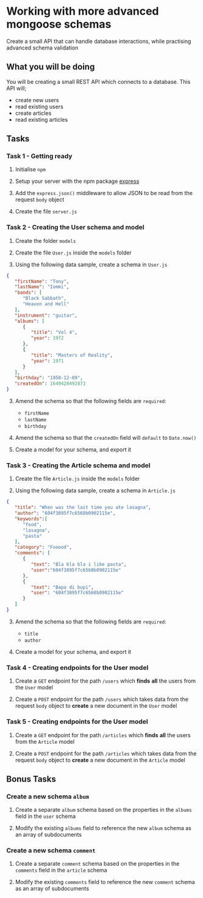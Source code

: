 # Working with more advanced mongoose schemas

Create a small API that can handle database interactions, while practising advanced schema validation

## What you will be doing

You will be creating a small REST API which connects to a database. This API will;

- create new users
- read existing users
- create articles
- read existing articles

## Tasks

### Task 1 - Getting ready

1. Initialise `npm`

2. Setup your server with the npm package [express](https://www.npmjs.com/package/express)

3. Add the `express.json()` middleware to allow JSON to be read from the request `body` object

4. Create the file `server.js`

### Task 2 - Creating the User schema and model

1. Create the folder `models`

2. Create the file `User.js` inside the `models` folder

3. Using the following data sample, create a schema in `User.js`

```json
{
   "firstName": "Tony",
   "lastName": "Iommi",
   "bands": [
      "Black Sabbath",
      "Heaven and Hell"
   ],
   "instrument": "guitar",
   "albums": [
      {
         "title": "Vol 4",
         "year": 1972
      },
      {
         "title": "Masters of Reality",
         "year": 1971
      }
   ],
   "birthday": "1950-12-09",
   "createdOn": 1649428492873
}
```

3. Amend the schema so that the following fields are `required`:
    - `firstName`
    - `lastName`
    - `birthday`

4. Amend the schema so that the `createdOn` field will `default` to `Date.now()`

5. Create a model for your schema, and export it

### Task 3 - Creating the Article schema and model

1. Create the file `Article.js` inside the `models` folder

2. Using the following data sample, create a schema in `Article.js`

```json
{
   "title": "When was the last time you ate lasagna",
   "author": "604f3895f7c6568b0902115e",
   "keywords":[
      "food",
      "lasagna",
      "pasta"
   ],
   "category": "Fooood",
   "comments": [
      {
         "text": "Bla bla bla i like pasta",
         "user":"604f3895f7c6568b0902115e"
      },
      {
         "text": "Bapa di bupi",
         "user": "604f3895f7c6568b0902115e"
      }
   ]
}
```

3. Amend the schema so that the following fields are `required`:
    - `title`
    - `author`

4. Create a model for your schema, and export it

### Task 4 - Creating endpoints for the User model

1. Create a `GET` endpoint for the path `/users` which **finds** **all** the users from the `User` model

2. Create a `POST` endpoint for the path `/users` which takes data from the request `body` object to **create** a new document in the `User` model

### Task 5 - Creating endpoints for the User model

1. Create a `GET` endpoint for the path `/articles` which **finds** **all** the users from the `Article` model

2. Create a `POST` endpoint for the path `/articles` which takes data from the request `body` object to **create** a new document in the `Article` model

## Bonus Tasks

### Create a new schema `album`

1. Create a separate `album` schema based on the properties in the `albums` field in the `user` schema

2. Modify the existing `albums` field to reference the new `album` schema as an array of subdocuments

### Create a new schema `comment`

1. Create a separate `comment` schema based on the properties in the `comments` field in the `article` schema

2. Modify the existing `comments` field to reference the new `comment` schema as an array of subdocuments